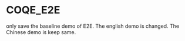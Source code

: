 # COQE_E2E
only save the baseline demo of E2E. 
The english demo is changed.
The Chinese demo is keep same.
